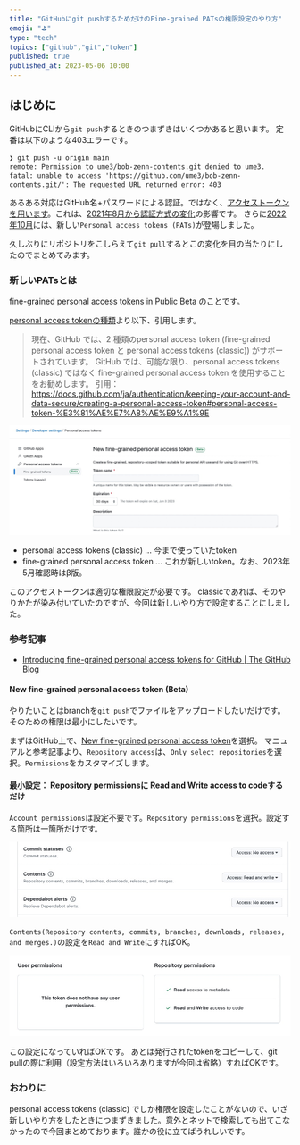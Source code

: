 ```yaml
---
title: "GitHubにgit pushするためだけのFine-grained PATsの権限設定のやり方"
emoji: "⛳"
type: "tech"
topics: ["github","git","token"]
published: true
published_at: 2023-05-06 10:00
---
```


## はじめに
GitHubにCLIから`git push`するときのつまずきはいくつかあると思います。
定番は以下のような403エラーです。

```
❯ git push -u origin main
remote: Permission to ume3/bob-zenn-contents.git denied to ume3.
fatal: unable to access 'https://github.com/ume3/bob-zenn-contents.git/': The requested URL returned error: 403
```

あるある対応はGitHub名+パスワードによる認証。ではなく、[アクセストークンを用います](https://docs.github.com/ja/authentication/keeping-your-account-and-data-secure/creating-a-personal-access-token#creating-a-fine-grained-personal-access-token)。これは、[2021年8月から認証方式の変化](https://github.blog/2020-12-15-token-authentication-requirements-for-git-operations/)の影響です。
さらに[2022年10月](https://github.blog/2022-10-18-introducing-fine-grained-personal-access-tokens-for-github/)には、新しい`Personal access tokens (PATs)`が登場しました。

久しぶりにリポジトリをこしらえて`git pull`するとこの変化を目の当たりにしたのでまとめてみます。

### 新しいPATsとは
fine-grained personal access tokens in Public Beta のことです。

[personal access tokenの種類](https://docs.github.com/ja/authentication/keeping-your-account-and-data-secure/creating-a-personal-access-token#personal-access-token-%E3%81%AE%E7%A8%AE%E9%A1%9E)より以下、引用します。

> 現在、GitHub では、2 種類のpersonal access token (fine-grained personal access token と personal access tokens (classic)) がサポートされています。 GitHub では、可能な限り、personal access tokens (classic) ではなく fine-grained personal access token を使用することをお勧めします。
> 引用：https://docs.github.com/ja/authentication/keeping-your-account-and-data-secure/creating-a-personal-access-token#personal-access-token-%E3%81%AE%E7%A8%AE%E9%A1%9E

![](/images/articles/pats_new_main.jpg)

- personal access tokens (classic)  ... 今まで使っていたtoken
- fine-grained personal access token ... これが新しいtoken。なお、2023年5月確認時はβ版。

このアクセストークンは適切な権限設定が必要です。
classicであれば、そのやりかたが染み付いていたのですが、今回は新しいやり方で設定することにしました。

### 参考記事
- [Introducing fine\-grained personal access tokens for GitHub \| The GitHub Blog](https://github.blog/2022-10-18-introducing-fine-grained-personal-access-tokens-for-github/)

#### New fine-grained personal access token (Beta)
やりたいことはbranchを`git push`でファイルをアップロードしたいだけです。そのための権限は最小にしたいです。

まずはGitHub上で、[New fine-grained personal access token](https://github.com/settings/personal-access-tokens/new)を選択。
マニュアルと参考記事より、`Repository access`は、`Only select repositories`を選択。`Permissions`をカスタマイズします。

#### 最小設定： Repository permissionsに Read and Write access to codeするだけ
`Account permissions`は設定不要です。`Repository permissions`を選択。設定する箇所は一箇所だけです。

![](/images/articles/contens_only.jpg)

`Contents(Repository contents, commits, branches, downloads, releases, and merges.)`の設定を`Read and Write`にすればOK。

![](/images/articles/repo_permissions_simple.jpg)

この設定になっていればOKです。
あとは発行されたtokenをコピーして、git pullの際に利用（設定方法はいろいろありますが今回は省略）すればOKです。

### おわりに
personal access tokens (classic) でしか権限を設定したことがないので、いざ新しいやり方をしたときにつまずきました。意外とネットで検索しても出てこなかったので今回まとめております。誰かの役に立てばうれしいです。


